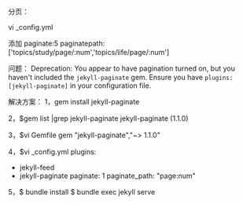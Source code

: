 分页：

vi  _config.yml 

添加
paginate:5
paginatepath: ['topics/study/page/:num','topics/life/page/:num']

问题：
Deprecation: You appear to have pagination turned on, but you haven't included the `jekyll-paginate` gem. Ensure you have `plugins: [jekyll-paginate]` in your configuration file.

解决方案：
1，gem install jekyll-paginate

2，$gem list |grep jekyll-paginate
jekyll-paginate (1.1.0)

3，$vi Gemfile
gem "jekyll-paginate","~> 1.1.0"

4，$vi _config.yml
plugins:
  - jekyll-feed
  - jekyll-paginate
paginate: 1
paginate_path: "page:num"

5，$ bundle install
$ bundle exec jekyll serve

